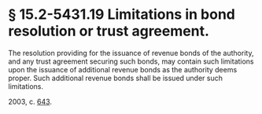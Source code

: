 # § 15.2-5431.19 Limitations in bond resolution or trust agreement.

<p>The resolution providing for the issuance of revenue bonds of the authority, and any trust agreement securing such bonds, may contain such limitations upon the issuance of additional revenue bonds as the authority deems proper. Such additional revenue bonds shall be issued under such limitations.</p><p>2003, c. <a href='http://lis.virginia.gov/cgi-bin/legp604.exe?031+ful+CHAP0643'>643</a>.</p>